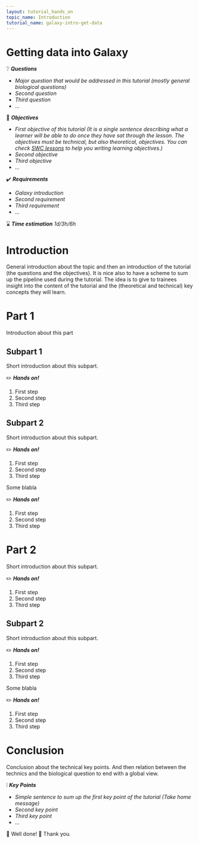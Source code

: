 ```yaml
---
layout: tutorial_hands_on
topic_name: Introduction
tutorial_name: galaxy-intro-get-data
---
```


# Getting data into Galaxy

:grey_question: ***Questions***

- *Major question that would be addressed in this tutorial (mostly general biological questions)*
- *Second question*
- *Third question*
- *...*

:dart: ***Objectives***

- *First objective of this tutorial (It is a single sentence describing what a learner will be able to do once they have sat through the lesson. The objectives must be technical, but also theoretical, objectives. You can check [SWC lessons](http://swcarpentry.github.io/instructor-training/19-lessons/) to help you writing learning objectives.)*
- *Second objective*
- *Third objective*
- *...*

:heavy_check_mark: ***Requirements***

- *Galaxy introduction*
- *Second requirement*
- *Third requirement*
- *...*

:hourglass: ***Time estimation*** *1d/3h/6h*

# Introduction

General introduction about the topic and then an introduction of the tutorial (the questions and the objectives). It is nice also to have a scheme to sum up the pipeline used during the tutorial. The idea is to give to trainees insight into the content of the tutorial and the (theoretical and technical) key concepts they will learn.

# Part 1

Introduction about this part

## Subpart 1

Short introduction about this subpart.

:pencil2: ***Hands on!***

1. First step
2. Second step
3. Third step

## Subpart 2

Short introduction about this subpart.

:pencil2: ***Hands on!***

1. First step
2. Second step
3. Third step

Some blabla

:pencil2: ***Hands on!***

1. First step
2. Second step
3. Third step

# Part 2

Short introduction about this subpart.

:pencil2: ***Hands on!***

1. First step
2. Second step
3. Third step

## Subpart 2

Short introduction about this subpart.

:pencil2: ***Hands on!***

1. First step
2. Second step
3. Third step

Some blabla

:pencil2: ***Hands on!***

1. First step
2. Second step
3. Third step

# Conclusion

Conclusion about the technical key points. And then relation between the technics and the biological question to end with a global view.

:grey_exclamation: ***Key Points***

- *Simple sentence to sum up the first key point of the tutorial (Take home message)*
- *Second key point*
- *Third key point*
- *...*

:tada: Well done! :clap: Thank you.
